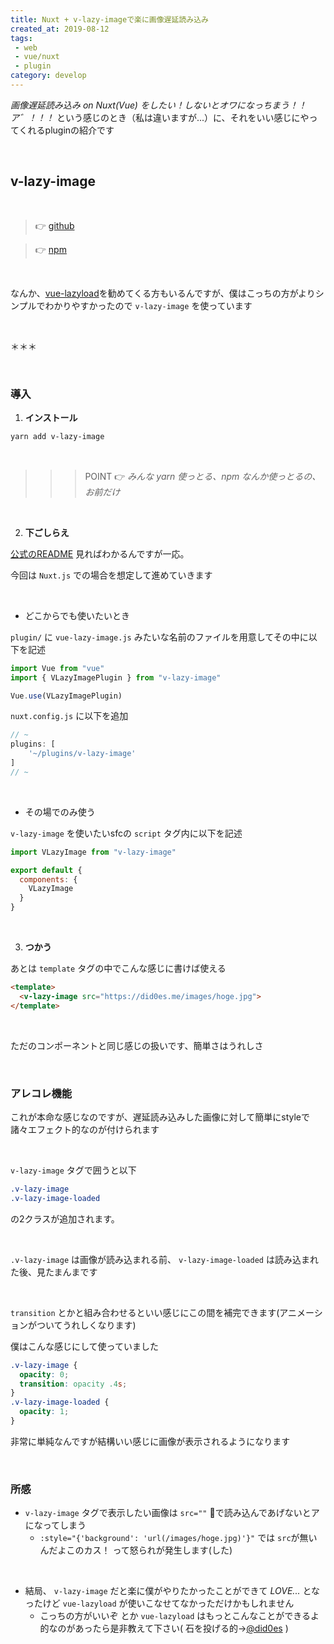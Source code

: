 ```yaml
---
title: Nuxt + v-lazy-imageで楽に画像遅延読み込み
created_at: 2019-08-12
tags: 
 - web
 - vue/nuxt
 - plugin
category: develop
---
```


*画像遅延読み込み on Nuxt(Vue) をしたい！しないとオワになっちまう！！ア゛！！！* という感じのとき（私は違いますが...）に、それをいい感じにやってくれるpluginの紹介です

<br>

## v-lazy-image

<br>

> 👉 <a target="_blank" href="https://github.com/alexjoverm/v-lazy-image">github</a>

> 👉 <a target="_blank" href="https://www.npmjs.com/package/v-lazy-image">npm</a>

<br>

なんか、<a target="_blank" href="">vue-lazyload</a>を勧めてくる方もいるんですが、僕はこっちの方がよりシンプルでわかりやすかったので `v-lazy-image` を使っています

<br>

＊＊＊

<br>

### 導入

1. **インストール**

```bash
yarn add v-lazy-image
```

<br>

>>> POINT 👉 *みんな yarn 使っとる、npm なんか使っとるの、お前だけ*

<br>

2. **下ごしらえ**

<a target="_blank" href="https://github.com/alexjoverm/v-lazy-image/blob/master/README.md">公式のREADME</a> 見ればわかるんですが一応。

今回は `Nuxt.js` での場合を想定して進めていきます

<br>

- どこからでも使いたいとき

`plugin/` に `vue-lazy-image.js` みたいな名前のファイルを用意してその中に以下を記述

```javascript
import Vue from "vue"
import { VLazyImagePlugin } from "v-lazy-image"

Vue.use(VLazyImagePlugin)
```

`nuxt.config.js` に以下を追加

```javascript
// ~
plugins: [
    '~/plugins/v-lazy-image'
]
// ~
```

<br>

- その場でのみ使う

`v-lazy-image` を使いたいsfcの `script` タグ内に以下を記述

```javascript
import VLazyImage from "v-lazy-image"

export default {
  components: {
    VLazyImage
  }
}
```

<br>

3. **つかう**

あとは `template` タグの中でこんな感じに書けば使える

```html
<template>
  <v-lazy-image src="https://did0es.me/images/hoge.jpg">
</template>
```

<br>

ただのコンポーネントと同じ感じの扱いです、簡単さはうれしさ

<br>

### アレコレ機能

これが本命な感じなのですが、遅延読み込みした画像に対して簡単にstyleで諸々エフェクト的なのが付けられます

<br>

`v-lazy-image` タグで囲うと以下

```css
.v-lazy-image
.v-lazy-image-loaded
```

の2クラスが追加されます。

<br>

`.v-lazy-image` は画像が読み込まれる前、 `v-lazy-image-loaded` は読み込まれた後、見たまんまです

<br>

 `transition` とかと組み合わせるといい感じにこの間を補完できます(アニメーションがついてうれしくなります)

僕はこんな感じにして使っていました

```css
.v-lazy-image {
  opacity: 0;
  transition: opacity .4s;
}
.v-lazy-image-loaded {
  opacity: 1;
}
```

非常に単純なんですが結構いい感じに画像が表示されるようになります

<br>

### 所感

- `v-lazy-image` タグで表示したい画像は `src=""` で読み込んであげないとアになってしまう
  - `:style="{'background': 'url(/images/hoge.jpg)'}"` では `src`が無いんだよこのカス！ って怒られが発生します(した)

<br>

- 結局、 `v-lazy-image` だと楽に僕がやりたかったことができて *LOVE...* となったけど `vue-lazyload` が使いこなせてなかっただけかもしれません
  - こっちの方がいいぞ とか `vue-lazyload` はもっとこんなことができるよ 的なのがあったら是非教えて下さい( 石を投げる的→<a target="_blank" href="https://twitter.com/did0es">@did0es</a> )

<br>
